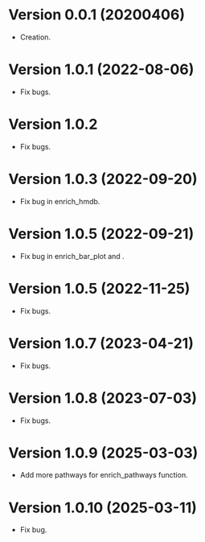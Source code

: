# Version 0.0.1 (20200406)

* Creation.

# Version 1.0.1 (2022-08-06)

* Fix bugs.

# Version 1.0.2

* Fix bugs.

# Version 1.0.3 (2022-09-20)

* Fix bug in enrich_hmdb.

# Version 1.0.5 (2022-09-21)

* Fix bug in enrich_bar_plot and .

# Version 1.0.5 (2022-11-25)

* Fix bugs.

# Version 1.0.7 (2023-04-21)

* Fix bugs.

# Version 1.0.8 (2023-07-03)

* Fix bugs.

# Version 1.0.9 (2025-03-03)

* Add more pathways for enrich_pathways function.


# Version 1.0.10 (2025-03-11)

* Fix bug.

